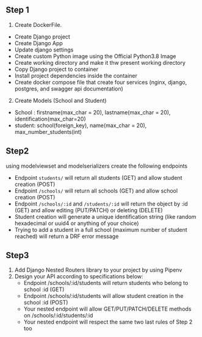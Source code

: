 ## Step 1
1. Create DockerFile.
- Create Django project 
- Create Django App
- Update django settings 
- Create custom Python image using the Official Python3.8 Image
- Create working directory and make it thw present working directory
- Copy Django project to container
- Install project dependencies inside the container
- Create docker compose file that create four services (nginx, django, postgres, and swagger api documentation)

2. Create Models (School and Student)
- School : firstname(max_char = 20), lastname(max_char = 20), identification(max_char=20)
- student: school(foreign_key), name(max_char = 20), max_number_students(int)

## Step2
using modelviewset and modelserializers create the following endpoints
- Endpoint `students/` will return all students (GET) and allow student creation (POST)
- Endpoint `/schools/` will return all schools (GET) and allow school creation (POST)
- Endpoint `/schools/:id` and `/students/:id` will return the object by :id (GET) and allow editing (PUT/PATCH) or deleting (DELETE)
- Student creation will generate a unique identification string (like random hexadecimal or uuid4 or anything of your choice)
- Trying to add a student in a full school (maximum number of student reached) will return a DRF error message

## Step3
1. Add Django Nested Routers library to your project by using Pipenv
2. Design your API according to specifications below:
    - Endpoint /schools/:id/students will return students who belong to school :id (GET)
    - Endpoint /schools/:id/students will allow student creation in the school :id (POST)
    - Your nested endpoint will allow GET/PUT/PATCH/DELETE methods on /schools/:id/students/:id
    - Your nested endpoint will respect the same two last rules of Step 2 too
